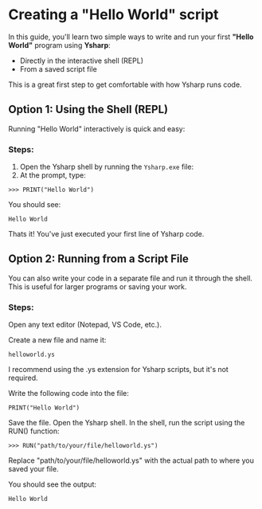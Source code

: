 # Creating a "Hello World" script

In this guide, you'll learn two simple ways to write and run your first **"Hello World"** program using **Ysharp**:  
- Directly in the interactive shell (REPL)  
- From a saved script file

This is a great first step to get comfortable with how Ysharp runs code.

##  Option 1: Using the Shell (REPL)

Running "Hello World" interactively is quick and easy:

### Steps:
1. Open the Ysharp shell by running the `Ysharp.exe` file:
2. At the prompt, type:

```plaintext
>>> PRINT("Hello World")
```

You should see:

```
Hello World
```

 Thats it! You've just executed your first line of Ysharp code.

## Option 2: Running from a Script File

You can also write your code in a separate file and run it through the shell. This is useful for larger programs or saving your work.

### Steps:
Open any text editor (Notepad, VS Code, etc.).

Create a new file and name it:


```
helloworld.ys
```

I recommend using the .ys extension for Ysharp scripts, but it's not required.

Write the following code into the file:


```
PRINT("Hello World")
```

Save the file. Open the Ysharp shell. In the shell, run the script using the RUN() function:

```
>>> RUN("path/to/your/file/helloworld.ys")
```

Replace "path/to/your/file/helloworld.ys" with the actual path to where you saved your file.

You should see the output:

```
Hello World
```
